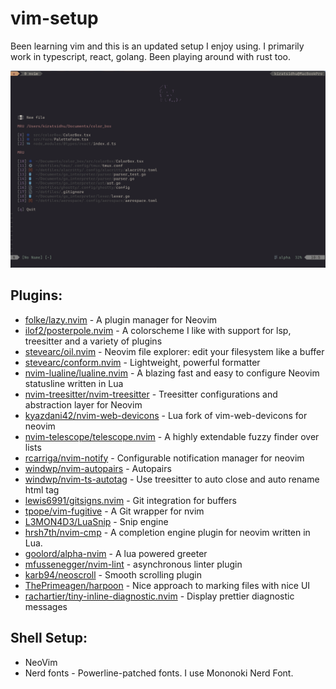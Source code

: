 # vim-setup

Been learning vim and this is an updated setup I enjoy using.
I primarily work in typescript, react, golang. Been playing around with rust too.

![nvim screenshot](../../../images/editor-start-menu.png)

## Plugins:

- [folke/lazy.nvim](https://github.com/folke/lazy.nvim) - A plugin manager for Neovim
- [ilof2/posterpole.nvim](https://github.com/ilof2/posterpole.nvim) - A colorscheme I like with support for lsp, treesitter and a variety of plugins
- [stevearc/oil.nvim](https://github.com/stevearc/oil.nvim) - Neovim file explorer: edit your filesystem like a buffer
- [stevearc/conform.nvim](https://github.com/stevearc/conform.nvim) - Lightweight, powerful formatter
- [nvim-lualine/lualine.nvim](https://github.com/nvim-lualine/lualine.nvim) - A blazing fast and easy to configure Neovim statusline written in Lua
- [nvim-treesitter/nvim-treesitter](https://github.com/nvim-treesitter/nvim-treesitter) - Treesitter configurations and abstraction layer for Neovim
- [kyazdani42/nvim-web-devicons](https://github.com/nvim-tree/nvim-web-devicons) - Lua fork of vim-web-devicons for neovim
- [nvim-telescope/telescope.nvim](https://github.com/nvim-telescope/telescope.nvim) - A highly extendable fuzzy finder over lists
- [rcarriga/nvim-notify](https://github.com/rcarriga/nvim-notify) - Configurable notification manager for neovim
- [windwp/nvim-autopairs](https://github.com/windwp/nvim-autopairs) - Autopairs
- [windwp/nvim-ts-autotag](https://github.com/windwp/nvim-ts-autotag) - Use treesitter to auto close and auto rename html tag
- [lewis6991/gitsigns.nvim](https://github.com/lewis6991/gitsigns.nvim) - Git integration for buffers
- [tpope/vim-fugitive](https://github.com/tpope/vim-fugitive) - A Git wrapper for nvim
- [L3MON4D3/LuaSnip](https://github.com/L3MON4D3/LuaSnip) - Snip engine
- [hrsh7th/nvim-cmp](https://github.com/hrsh7th/nvim-cmp) - A completion engine plugin for neovim written in Lua.
- [goolord/alpha-nvim](https://github.com/goolord/alpha-nvim) - A lua powered greeter
- [mfussenegger/nvim-lint](https://github.com/mfussenegger/nvim-lint) - asynchronous linter plugin
- [karb94/neoscroll](https://github.com/karb94/neoscroll.nvim) - Smooth scrolling plugin
- [ThePrimeagen/harpoon](https://github.com/ThePrimeagen/harpoon/tree/harpoon2) - Nice approach to marking files with nice UI
- [rachartier/tiny-inline-diagnostic.nvim](https://github.com/rachartier/tiny-inline-diagnostic.nvim) - Display prettier diagnostic messages

## Shell Setup:

- NeoVim
- Nerd fonts - Powerline-patched fonts. I use Mononoki Nerd Font.
